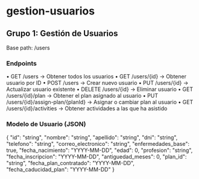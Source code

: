 # gestion-usuarios

## Grupo 1: Gestión de Usuarios
Base path: /users

### Endpoints
• GET /users → Obtener todos los usuarios
• GET /users/{id} → Obtener usuario por ID
• POST /users → Crear nuevo usuario
• PUT /users/{id} → Actualizar usuario existente
• DELETE /users/{id} → Eliminar usuario
• GET /users/{id}/plan → Obtener el plan asignado al usuario
• PUT /users/{id}/assign-plan/{planId} → Asignar o cambiar plan al usuario
• GET /users/{id}/activities → Obtener actividades a las que ha asistido

### Modelo de Usuario (JSON)
{
  "id": "string",
  "nombre": "string",
  "apellido": "string",
  "dni": "string",
  "telefono": "string",
  "correo_electronico": "string",
  "enfermedades_base": true,
  "fecha_nacimiento": "YYYY-MM-DD",
  "edad": 0,
  "profesion": "string",
  "fecha_inscripcion": "YYYY-MM-DD",
  "antiguedad_meses": 0,
  "plan_id": "string",
  "fecha_plan_contratado": "YYYY-MM-DD",
  "fecha_caducidad_plan": "YYYY-MM-DD"
}
